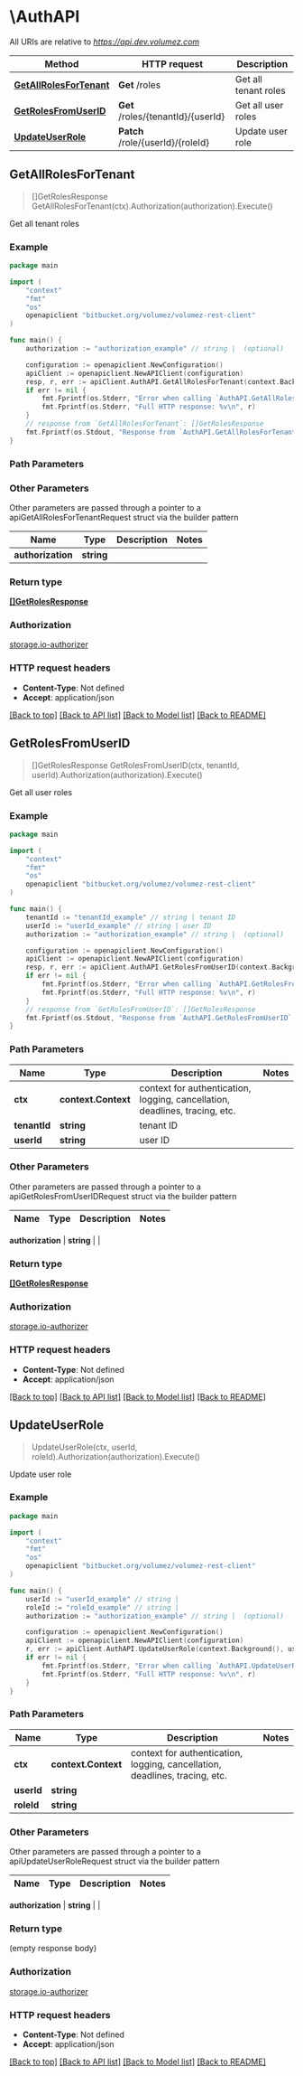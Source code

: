 # \AuthAPI

All URIs are relative to *https://api.dev.volumez.com*

Method | HTTP request | Description
------------- | ------------- | -------------
[**GetAllRolesForTenant**](AuthAPI.md#GetAllRolesForTenant) | **Get** /roles | Get all tenant roles
[**GetRolesFromUserID**](AuthAPI.md#GetRolesFromUserID) | **Get** /roles/{tenantId}/{userId} | Get all user roles
[**UpdateUserRole**](AuthAPI.md#UpdateUserRole) | **Patch** /role/{userId}/{roleId} | Update user role



## GetAllRolesForTenant

> []GetRolesResponse GetAllRolesForTenant(ctx).Authorization(authorization).Execute()

Get all tenant roles

### Example

```go
package main

import (
	"context"
	"fmt"
	"os"
	openapiclient "bitbucket.org/volumez/volumez-rest-client"
)

func main() {
	authorization := "authorization_example" // string |  (optional)

	configuration := openapiclient.NewConfiguration()
	apiClient := openapiclient.NewAPIClient(configuration)
	resp, r, err := apiClient.AuthAPI.GetAllRolesForTenant(context.Background()).Authorization(authorization).Execute()
	if err != nil {
		fmt.Fprintf(os.Stderr, "Error when calling `AuthAPI.GetAllRolesForTenant``: %v\n", err)
		fmt.Fprintf(os.Stderr, "Full HTTP response: %v\n", r)
	}
	// response from `GetAllRolesForTenant`: []GetRolesResponse
	fmt.Fprintf(os.Stdout, "Response from `AuthAPI.GetAllRolesForTenant`: %v\n", resp)
}
```

### Path Parameters



### Other Parameters

Other parameters are passed through a pointer to a apiGetAllRolesForTenantRequest struct via the builder pattern


Name | Type | Description  | Notes
------------- | ------------- | ------------- | -------------
 **authorization** | **string** |  | 

### Return type

[**[]GetRolesResponse**](GetRolesResponse.md)

### Authorization

[storage.io-authorizer](../README.md#storage.io-authorizer)

### HTTP request headers

- **Content-Type**: Not defined
- **Accept**: application/json

[[Back to top]](#) [[Back to API list]](../README.md#documentation-for-api-endpoints)
[[Back to Model list]](../README.md#documentation-for-models)
[[Back to README]](../README.md)


## GetRolesFromUserID

> []GetRolesResponse GetRolesFromUserID(ctx, tenantId, userId).Authorization(authorization).Execute()

Get all user roles

### Example

```go
package main

import (
	"context"
	"fmt"
	"os"
	openapiclient "bitbucket.org/volumez/volumez-rest-client"
)

func main() {
	tenantId := "tenantId_example" // string | tenant ID
	userId := "userId_example" // string | user ID
	authorization := "authorization_example" // string |  (optional)

	configuration := openapiclient.NewConfiguration()
	apiClient := openapiclient.NewAPIClient(configuration)
	resp, r, err := apiClient.AuthAPI.GetRolesFromUserID(context.Background(), tenantId, userId).Authorization(authorization).Execute()
	if err != nil {
		fmt.Fprintf(os.Stderr, "Error when calling `AuthAPI.GetRolesFromUserID``: %v\n", err)
		fmt.Fprintf(os.Stderr, "Full HTTP response: %v\n", r)
	}
	// response from `GetRolesFromUserID`: []GetRolesResponse
	fmt.Fprintf(os.Stdout, "Response from `AuthAPI.GetRolesFromUserID`: %v\n", resp)
}
```

### Path Parameters


Name | Type | Description  | Notes
------------- | ------------- | ------------- | -------------
**ctx** | **context.Context** | context for authentication, logging, cancellation, deadlines, tracing, etc.
**tenantId** | **string** | tenant ID | 
**userId** | **string** | user ID | 

### Other Parameters

Other parameters are passed through a pointer to a apiGetRolesFromUserIDRequest struct via the builder pattern


Name | Type | Description  | Notes
------------- | ------------- | ------------- | -------------


 **authorization** | **string** |  | 

### Return type

[**[]GetRolesResponse**](GetRolesResponse.md)

### Authorization

[storage.io-authorizer](../README.md#storage.io-authorizer)

### HTTP request headers

- **Content-Type**: Not defined
- **Accept**: application/json

[[Back to top]](#) [[Back to API list]](../README.md#documentation-for-api-endpoints)
[[Back to Model list]](../README.md#documentation-for-models)
[[Back to README]](../README.md)


## UpdateUserRole

> UpdateUserRole(ctx, userId, roleId).Authorization(authorization).Execute()

Update user role

### Example

```go
package main

import (
	"context"
	"fmt"
	"os"
	openapiclient "bitbucket.org/volumez/volumez-rest-client"
)

func main() {
	userId := "userId_example" // string | 
	roleId := "roleId_example" // string | 
	authorization := "authorization_example" // string |  (optional)

	configuration := openapiclient.NewConfiguration()
	apiClient := openapiclient.NewAPIClient(configuration)
	r, err := apiClient.AuthAPI.UpdateUserRole(context.Background(), userId, roleId).Authorization(authorization).Execute()
	if err != nil {
		fmt.Fprintf(os.Stderr, "Error when calling `AuthAPI.UpdateUserRole``: %v\n", err)
		fmt.Fprintf(os.Stderr, "Full HTTP response: %v\n", r)
	}
}
```

### Path Parameters


Name | Type | Description  | Notes
------------- | ------------- | ------------- | -------------
**ctx** | **context.Context** | context for authentication, logging, cancellation, deadlines, tracing, etc.
**userId** | **string** |  | 
**roleId** | **string** |  | 

### Other Parameters

Other parameters are passed through a pointer to a apiUpdateUserRoleRequest struct via the builder pattern


Name | Type | Description  | Notes
------------- | ------------- | ------------- | -------------


 **authorization** | **string** |  | 

### Return type

 (empty response body)

### Authorization

[storage.io-authorizer](../README.md#storage.io-authorizer)

### HTTP request headers

- **Content-Type**: Not defined
- **Accept**: application/json

[[Back to top]](#) [[Back to API list]](../README.md#documentation-for-api-endpoints)
[[Back to Model list]](../README.md#documentation-for-models)
[[Back to README]](../README.md)

